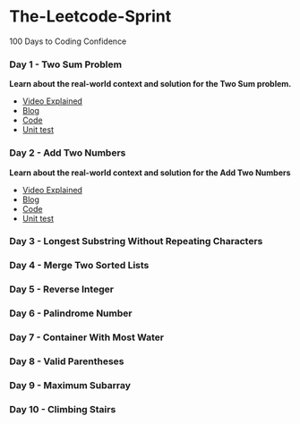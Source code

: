 # The-Leetcode-Sprint
100 Days to Coding Confidence


### Day 1 - Two Sum Problem

**Learn about the real-world context and solution for the Two Sum problem.**

- [Video Explained](https://youtu.be/U_BZKRwOI50)
- [Blog](https://github.com/skjha1/The-Leetcode-Sprint/blob/main/Day%201/two_sum.md)
- [Code](https://github.com/skjha1/The-Leetcode-Sprint/blob/main/Day%201/TWO_SUM/two_sum.java)
- [Unit test](https://github.com/skjha1/The-Leetcode-Sprint/blob/main/Day%201/TWO_SUM/UnitTest_two_sum.java)

### Day 2 - Add Two Numbers

**Learn about the real-world context and solution for the Add Two Numbers**

- [Video Explained](https://youtu.be/ZCXGW_PB2sM)
- [Blog](https://github.com/skjha1/The-Leetcode-Sprint/blob/main/Day%202/Add_Two_Numbers.md)
- [Code](https://github.com/skjha1/The-Leetcode-Sprint/blob/main/Day%202/Add_two_number.java)
- [Unit test](https://github.com/skjha1/The-Leetcode-Sprint/blob/main/Day%202/AddTwoNumberTest.java)


### Day 3 - Longest Substring Without Repeating Characters


### Day 4 - Merge Two Sorted Lists



### Day 5 - Reverse Integer



### Day 6 - Palindrome Number



### Day 7 - Container With Most Water



### Day 8 - Valid Parentheses



### Day 9 - Maximum Subarray



### Day 10 - Climbing Stairs




